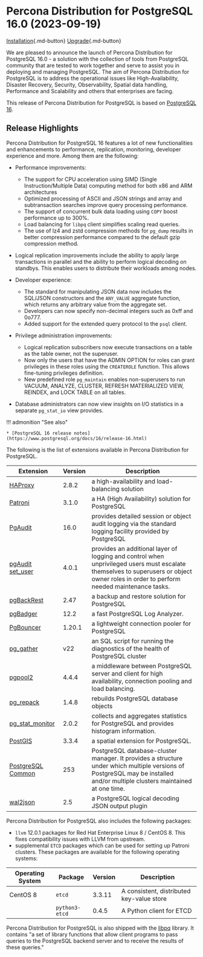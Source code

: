# Percona Distribution for PostgreSQL 16.0 (2023-09-19)

[Installation](installing.md){.md-button}
[Upgrade](major-upgrade.md){.md-button}
 

We are pleased to announce the launch of Percona Distribution for PostgreSQL 16.0 - a solution with the collection of tools from PostgreSQL community that are tested to work together and serve to assist you in deploying and managing PostgreSQL. The aim of Percona Distribution for PostgreSQL is to address the operational issues like High-Availability, Disaster Recovery, Security, Observability, Spatial data handling, Performance and Scalability and others that enterprises are facing.

This release of Percona Distribution for PostgreSQL is based on [PostgreSQL 16](https://www.postgresql.org/docs/16/release-16.html). 

## Release Highlights

Percona Distribution for PostgreSQL 16 features a lot of new functionalities and enhancements to performance, replication, monitoring, developer experience and more. Among them are the following:

* Performance improvements:

    * The support for CPU acceleration using SIMD (Single Instruction/Multiple Data) computing method for both x86 and ARM architectures 
    * Optimized processing of ASCII and JSON strings and array and subtransaction searches improve query processing performance.
    * The support of concurrent bulk data loading using `COPY` boost performance up to 300%.
    * Load balancing for `libpq` client simplifies scaling read queries.
    * The use of lz4 and zstd compression methods for `pg_dump` results in better compression performance compared to the default gzip compression method.

* Logical replication improvements include the ability to apply large transactions in parallel and the ability to perform logical decoding on standbys. This enables users to distribute their workloads among nodes. 
* Developer experience:

    * The standard for manipulating JSON data now includes the SQL/JSON constructors and the `ANY_VALUE` aggregate function, which returns any arbitrary value from the aggregate set. 
    * Developers can now specify non-decimal integers such as 0xff and 0o777.
    * Added support for the extended query protocol to the  `psql` client.


* Privilege administration improvements:

    * Logical replication subscribers now execute transactions on a table as the table owner, not the superuser.
    * Now only the users that have the ADMIN OPTION for roles can grant privileges in these roles using the `CREATEROLE` function. This allows fine-tuning privileges definition.
    * New predefined role `pg_maintain` enables non-superusers to run VACUUM, ANALYZE, CLUSTER, REFRESH MATERIALIZED VIEW, REINDEX, and LOCK TABLE on all tables.

* Database administrators can now view insights on I/O statistics in a separate `pg_stat_io` view provides. 


!!! admonition "See also"

    * [PostgreSQL 16 release notes](https://www.postgresql.org/docs/16/release-16.html)


The following is the list of extensions available in Percona Distribution for PostgreSQL.

| Extension           | Version        | Description                  |
| ------------------- | -------------- | ---------------------------- |
|[HAProxy](http://www.haproxy.org/) | 2.8.2 | a high-availability and load-balancing solution |
| [Patroni](https://patroni.readthedocs.io/en/latest/) | 3.1.0 | a HA (High Availability) solution for PostgreSQL |
| [PgAudit](https://www.pgaudit.org/)             | 16.0   | provides detailed session or object audit logging via the standard logging facility provided by PostgreSQL                |
| [pgAudit set_user](https://github.com/pgaudit/set_user)| 4.0.1 | provides an additional layer of logging and control when unprivileged users must escalate themselves to superusers or object owner roles in order to perform needed maintenance tasks.|
| [pgBackRest](https://pgbackrest.org/)           | 2.47    | a backup and restore solution for PostgreSQL       |
|[pgBadger](https://github.com/darold/pgbadger)   | 12.2     | a fast PostgreSQL Log Analyzer.|
|[PgBouncer](https://www.pgbouncer.org/)          |1.20.1    | a lightweight connection pooler for PostgreSQL|
| [pg_gather](https://github.com/jobinau/pg_gather)| v22     | an SQL script for running the diagnostics of the health of PostgreSQL cluster |
| [pgpool2](https://git.postgresql.org/gitweb/?p=pgpool2.git;a=summary) | 4.4.4 | a middleware between PostgreSQL server and client for high availability, connection pooling and load balancing.|
| [pg_repack](https://github.com/reorg/pg_repack) | 1.4.8   | rebuilds PostgreSQL database objects           |
| [pg_stat_monitor](https://github.com/percona/pg_stat_monitor)|2.0.2 | collects and aggregates statistics for PostgreSQL and provides histogram information.|
| [PostGIS](https://github.com/postgis/postgis) | 3.3.4 | a spatial extension for PostgreSQL.|
| [PostgreSQL Common](https://salsa.debian.org/postgresql/postgresql-common)| 253 | PostgreSQL database-cluster manager. It provides a structure under which multiple versions of PostgreSQL may be installed and/or multiple clusters maintained at one time.|
|[wal2json](https://github.com/eulerto/wal2json)  |2.5       | a PostgreSQL logical decoding JSON output plugin|

Percona Distribution for PostgreSQL also includes the following packages:

* `llvm` 12.0.1 packages for Red Hat Enterprise Linux 8 / CentOS 8. This fixes compatibility issues with LLVM from upstream.
* supplemental `ETCD` packages which can be used for setting up Patroni clusters. These packages are available for the following operating systems:

|  Operating System   | Package              | Version | Description        |
| ------------------- | ---------------------| --------| ------------------ |
| CentOS 8            | `etcd`               | 3.3.11  | A consistent, distributed key-value store|
|                     | `python3-etcd`| 0.4.5   | A Python client for ETCD     |


                                                      
Percona Distribution for PostgreSQL is also shipped with the [libpq](https://www.postgresql.org/docs/16/libpq.html) library. It contains "a set of
library functions that allow client programs to pass queries to the PostgreSQL
backend server and to receive the results of these queries." 
